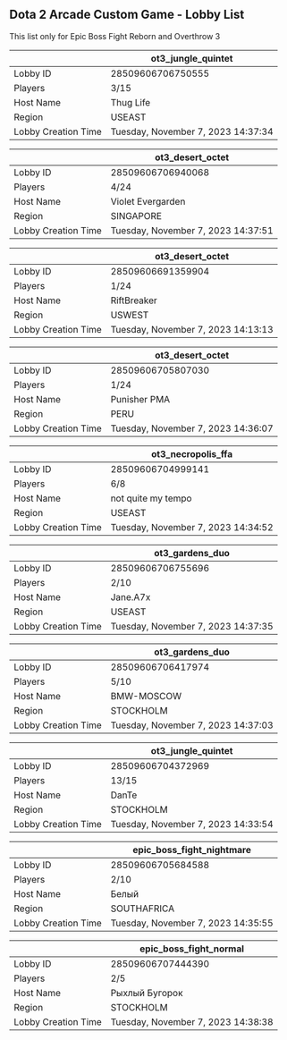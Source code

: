 ## Dota 2 Arcade Custom Game - Lobby List

This list only for Epic Boss Fight Reborn and Overthrow 3

|  | ot3_jungle_quintet |
| ------ | ------ |
| Lobby ID | 28509606706750555 |
| Players | 3/15 |
| Host Name | Thug Life |
| Region | USEAST |
| Lobby Creation Time | Tuesday, November 7, 2023 14:37:34 |


|  | ot3_desert_octet |
| ------ | ------ |
| Lobby ID | 28509606706940068 |
| Players | 4/24 |
| Host Name | Violet Evergarden |
| Region | SINGAPORE |
| Lobby Creation Time | Tuesday, November 7, 2023 14:37:51 |


|  | ot3_desert_octet |
| ------ | ------ |
| Lobby ID | 28509606691359904 |
| Players | 1/24 |
| Host Name | RiftBreaker |
| Region | USWEST |
| Lobby Creation Time | Tuesday, November 7, 2023 14:13:13 |


|  | ot3_desert_octet |
| ------ | ------ |
| Lobby ID | 28509606705807030 |
| Players | 1/24 |
| Host Name | Punisher PMA |
| Region | PERU |
| Lobby Creation Time | Tuesday, November 7, 2023 14:36:07 |


|  | ot3_necropolis_ffa |
| ------ | ------ |
| Lobby ID | 28509606704999141 |
| Players | 6/8 |
| Host Name | not quite my tempo |
| Region | USEAST |
| Lobby Creation Time | Tuesday, November 7, 2023 14:34:52 |


|  | ot3_gardens_duo |
| ------ | ------ |
| Lobby ID | 28509606706755696 |
| Players | 2/10 |
| Host Name | Jane.A7x |
| Region | USEAST |
| Lobby Creation Time | Tuesday, November 7, 2023 14:37:35 |


|  | ot3_gardens_duo |
| ------ | ------ |
| Lobby ID | 28509606706417974 |
| Players | 5/10 |
| Host Name | BMW-MOSCOW |
| Region | STOCKHOLM |
| Lobby Creation Time | Tuesday, November 7, 2023 14:37:03 |


|  | ot3_jungle_quintet |
| ------ | ------ |
| Lobby ID | 28509606704372969 |
| Players | 13/15 |
| Host Name | DanTe |
| Region | STOCKHOLM |
| Lobby Creation Time | Tuesday, November 7, 2023 14:33:54 |


|  | epic_boss_fight_nightmare |
| ------ | ------ |
| Lobby ID | 28509606705684588 |
| Players | 2/10 |
| Host Name | Белый |
| Region | SOUTHAFRICA |
| Lobby Creation Time | Tuesday, November 7, 2023 14:35:55 |


|  | epic_boss_fight_normal |
| ------ | ------ |
| Lobby ID | 28509606707444390 |
| Players | 2/5 |
| Host Name | Рыхлый Бугорок |
| Region | STOCKHOLM |
| Lobby Creation Time | Tuesday, November 7, 2023 14:38:38 |


